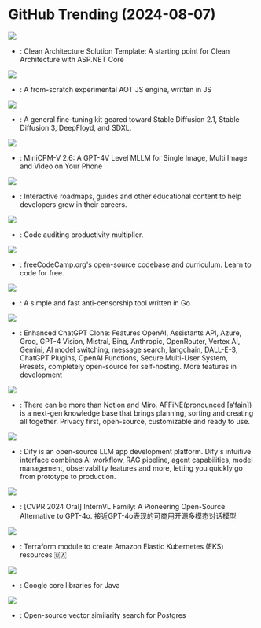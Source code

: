 # GitHub Trending (2024-08-07)

![](https://img.shields.io/badge/C%23-New%20131-green?style=flat-square&logo=appveyor)
- [](https://github.comundefined): Clean Architecture Solution Template: A starting point for Clean Architecture with ASP.NET Core

![](https://img.shields.io/badge/JavaScript-New%20226-green?style=flat-square&logo=appveyor)
- [](https://github.comundefined): A from-scratch experimental AOT JS engine, written in JS

![](https://img.shields.io/badge/Python-New%20131-green?style=flat-square&logo=appveyor)
- [](https://github.comundefined): A general fine-tuning kit geared toward Stable Diffusion 2.1, Stable Diffusion 3, DeepFloyd, and SDXL.

![](https://img.shields.io/badge/Python-New%20606-green?style=flat-square&logo=appveyor)
- [](https://github.comundefined): MiniCPM-V 2.6: A GPT-4V Level MLLM for Single Image, Multi Image and Video on Your Phone

![](https://img.shields.io/badge/TypeScript-New%20276-green?style=flat-square&logo=appveyor)
- [](https://github.comundefined): Interactive roadmaps, guides and other educational content to help developers grow in their careers.

![](https://img.shields.io/badge/C%2B%2B-New%20105-green?style=flat-square&logo=appveyor)
- [](https://github.comundefined): Code auditing productivity multiplier.

![](https://img.shields.io/badge/TypeScript-New%20213-green?style=flat-square&logo=appveyor)
- [](https://github.comundefined): freeCodeCamp.org's open-source codebase and curriculum. Learn to code for free.

![](https://img.shields.io/badge/Go-New%20241-green?style=flat-square&logo=appveyor)
- [](https://github.comundefined): A simple and fast anti-censorship tool written in Go

![](https://img.shields.io/badge/TypeScript-New%20143-green?style=flat-square&logo=appveyor)
- [](https://github.comundefined): Enhanced ChatGPT Clone: Features OpenAI, Assistants API, Azure, Groq, GPT-4 Vision, Mistral, Bing, Anthropic, OpenRouter, Vertex AI, Gemini, AI model switching, message search, langchain, DALL-E-3, ChatGPT Plugins, OpenAI Functions, Secure Multi-User System, Presets, completely open-source for self-hosting. More features in development

![](https://img.shields.io/badge/TypeScript-New%20333-green?style=flat-square&logo=appveyor)
- [](https://github.comundefined): There can be more than Notion and Miro. AFFiNE(pronounced [ə‘fain]) is a next-gen knowledge base that brings planning, sorting and creating all together. Privacy first, open-source, customizable and ready to use.

![](https://img.shields.io/badge/TypeScript-New%20159-green?style=flat-square&logo=appveyor)
- [](https://github.comundefined): Dify is an open-source LLM app development platform. Dify's intuitive interface combines AI workflow, RAG pipeline, agent capabilities, model management, observability features and more, letting you quickly go from prototype to production.

![](https://img.shields.io/badge/Python-New%2033-green?style=flat-square&logo=appveyor)
- [](https://github.comundefined): [CVPR 2024 Oral] InternVL Family: A Pioneering Open-Source Alternative to GPT-4o. 接近GPT-4o表现的可商用开源多模态对话模型

![](https://img.shields.io/badge/HCL-New%205-green?style=flat-square&logo=appveyor)
- [](https://github.comundefined): Terraform module to create Amazon Elastic Kubernetes (EKS) resources 🇺🇦

![](https://img.shields.io/badge/Java-New%2028-green?style=flat-square&logo=appveyor)
- [](https://github.comundefined): Google core libraries for Java

![](https://img.shields.io/badge/C-New%2022-green?style=flat-square&logo=appveyor)
- [](https://github.comundefined): Open-source vector similarity search for Postgres

